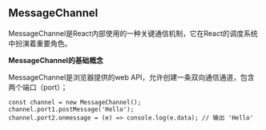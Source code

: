 ## MessageChannel

MessageChannel是React内部使用的一种关键通信机制，它在React的调度系统中扮演着重要角色。

**MessageChannel的基础概念**

MessageChannel是浏览器提供的web API，允许创建一条双向通信通道，包含两个端口（port）；
```
const channel = new MessageChannel();
channel.port1.postMessage('Hello');
channel.port2.onmessage = (e) => console.log(e.data); // 输出 'Hello'
```

